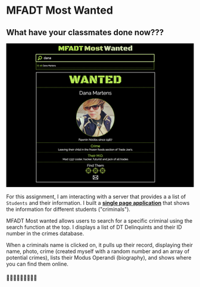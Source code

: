 # MFADT Most Wanted

## What have your classmates done now???

![mfadt most wanted screen shot](https://github.com/web-advanced-fall-2016/assignment-2-drmartens/blob/master/mfadtMostWantedSS.png)

For this assignment, I am interacting with a server that provides a  a list of `Students` and their information. I built a  [**single page application**](https://en.wikipedia.org/wiki/Single-page_application) that shows the information for different students ("criminals").

MFADT Most wanted allows users to search for a specific criminal using the search function at the top. I displays a list of DT Delinquints and their ID number in the crimes database. 

When a criminals name is clicked on, it pulls up their record, displaying their name, photo, crime (created myself with a random number and an array of potential crimes), lists their Modus Operandi (biography), and shows where you can find them online.


#### :bust_in_silhouette::thought_balloon::pill::gem::fried_shrimp::rice_ball::ramen::sushi::gemini:
